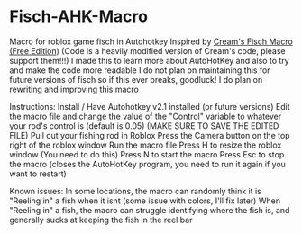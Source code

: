 # Fisch-AHK-Macro
Macro for roblox game fisch in Autohotkey
Inspired by [Cream's Fisch Macro (Free Edition)](https://github.com/Cweamy/Fisch-Cream-s-Macro)
(Code is a heavily modified version of Cream's code, please support them!!!)
I made this to learn more about AutoHotKey and also to try and make the code more readable
I do not plan on maintaining this for future versions of fisch so if this ever breaks, goodluck!
I do plan on rewriting and improving this macro

Instructions:
Install / Have Autohotkey v2.1 installed (or future versions)
Edit the macro file and change the value of the "Control" variable to whatever your rod's control is (default is 0.05) (MAKE SURE TO SAVE THE EDITED FILE)
Pull out your fishing rod in Roblox
Press the Camera button on the top right of the roblox window
Run the macro file
Press H to resize the roblox window (You need to do this)
Press N to start the macro
Press Esc to stop the macro (closes the AutoHotKey program, you need to run it again if you want to restart)

Known issues:
In some locations, the macro can randomly think it is "Reeling in" a fish when it isnt (some issue with colors, I'll fix later)
When "Reeling in" a fish, the macro can struggle identifying where the fish is, and generally sucks at keeping the fish in the reel bar
